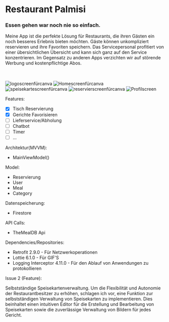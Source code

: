 <!--[![Review Assignment Due Date](https://classroom.github.com/assets/deadline-readme-button-22041afd0340ce965d47ae6ef1cefeee28c7c493a6346c4f15d667ab976d596c.svg)](https://classroom.github.com/a/LJ-RdF5R)-->

<h1>Restaurant Palmisi</h1>

<h3>Essen gehen war noch nie so einfach.</h3>

Meine App ist die perfekte Lösung für Restaurants, die ihren Gästen ein noch besseres Erlebnis bieten möchten. Gäste können unkompliziert reservieren und ihre Favoriten speichern. Das Servicepersonal profitiert von einer übersichtlichen Übersicht und kann sich ganz auf den Service konzentrieren. Im Gegensatz zu anderen Apps verzichten wir auf störende Werbung und kostenpflichtige Abos.
<br>
<br>
<br>

<!--
## Geplantes Design
Füge hier einige repräsentative Designs deiner App ein (z.B. aus Figma)
<p>
  <img src="./img/android_template_app_01.png" width="200">
  <img src="./img/android_template_app_02.png" width="200">
  <img src="./img/android_template_app_03.png" width="200">
  <img src="./img/android_template_app_03.png" width="200">
</p>
-->
![logoscreenfürcanva](https://github.com/user-attachments/assets/57994f0b-e6b6-4c35-8e1b-643f704480a6)   ![Homescreenfürcanva](https://github.com/user-attachments/assets/3b3cb06a-11ac-4d1a-aba4-6b1f2f464791)
![speisekartescreenfürcanva](https://github.com/user-attachments/assets/a8a1928b-81e4-4404-adda-bf22825da181)
![reservierscreenfürcanva](https://github.com/user-attachments/assets/a908e450-ca54-42ca-9a2c-84cde5b6c288)
![Profilscreen](https://github.com/user-attachments/assets/0e05203d-95b9-46a0-bbe2-ddd3ee716840)







Features:
- [X] Tisch Reservierung
- [X] Gerichte Favorisieren
- [ ] Lieferservice/Abholung
- [ ] Chatbot
- [ ] Timer
- [ ] ...

Architektur(MVVM):

- MainViewModel()

Model:
- Reservierung
- User
- Meal
- Category

Datenspeicherung:
- Firestore

API Calls:
- TheMealDB Api

Dependencies/Repositories:
- Retrofit 2.9.0 - Für Netzwerkoperationen
- Lottie 6.1.0 - Für GIF'S
- Logging Interceptor 4.11.0 - Für den Ablauf von Anwendungen zu protokollieren

<!--Ausblick:-->

Issue 2 (Feature):

Selbstständige Speisekartenverwaltung.
Um die Flexibilität und Autonomie der Restaurantbesitzer zu erhöhen, schlagen ich vor, eine Funktion zur selbstständigen Verwaltung von Speisekarten zu implementieren. Dies beinhaltet einen intuitiven Editor für die Erstellung und Bearbeitung von Speisekarten sowie die zuverlässige Verwaltung von Bildern für jedes Gericht.
 
